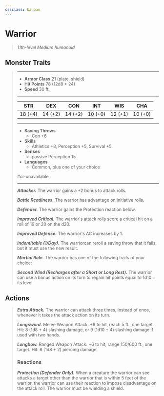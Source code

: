 ```yaml
---
cssclass: kanban
---
```


# Warrior
>*11th-level Medium humanoid*
## Monster Traits
>___
>- **Armor Class** 21 (plate, shield)
>- **Hit Points** 78 (12d8 + 24)
>- **Speed** 30 ft.
>___
>|STR|DEX|CON|INT|WIS|CHA|
>|:---:|:---:|:---:|:---:|:---:|:---:|
>|18 (+4)|14 (+2)|14 (+2)|10 (+0)|12 (+1)|10 (+0)|
>___
>- **Saving Throws**
>	 - Con +6
>- **Skills**
>	 - Athletics +8, Perception +5, Survival +5
>- **Senses**
>	 - passive Perception 15
>- **Languages**
>	 - Common, plus one of your choice
>
> #cr-unavailable
>___
>***Attacker.*** The warrior gains a +2 bonus to attack rolls.  
>
>***Battle Readiness.*** The warrior has advantage on initiative rolls.  
>
>***Defender.*** The warrior gains the Protection reaction below.  
>
>***Improved Critical.*** The warrior's attack rolls score a critical hit on a roll of 19 or 20 on the d20.  
>
>***Improved Defense.*** The warrior's AC increases by 1.  
>
>***Indomitable (1/Day).*** The warriorcan reroll a saving throw that it fails, but it must use the new result.  
>
>***Martial Role.*** The warrior has one of the following traits of your choice:  
>
>***Second Wind (Recharges after a Short or Long Rest).*** The warrior can use a bonus action on its turn to regain hit points equal to 1d10 + its level.  
>
## Actions
>***Extra Attack.*** The warrior can attack three times, instead of once, whenever it takes the attack action on its turn.  
>
>***Longsword.*** Melee Weapon Attack: +8 to hit, reach 5 ft., one target. Hit: 8 (1d8 + 4) slashing damage, or 9 (1d10 + 4) slashing damage if used with two hands.  
>
>***Longbow.*** Ranged Weapon Attack: +6 to hit, range 150/600 ft., one target. Hit: 6 (1d8 + 2) piercing damage.  
>
>### Reactions
>***Protection (Defender Only).*** When a creature the warrior can see attacks a target other than the warrior that is within 5 feet of the warrior, the warrior can use their reaction to impose disadvantage on the attack roll. The warrior must be wielding a shield.